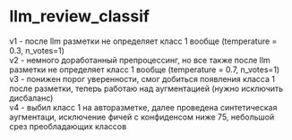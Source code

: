 # llm_review_classif

v1 - после llm разметки не определяет класс 1 вообще (temperature = 0.3, n_votes=1)\
v2 - немного доработанный препроцессинг, но все также после llm разметки не определяет класс 1 вообще (temperature = 0.7, n_votes=1)\
v3 - понижен порог уверенности, смог добиться появления класса 1 после разметки, теперь работаю над аугментацией (нужно исключить дисбаланс)\
v4 - выбил класс 1 на авторазметке, далее проведена синтетическая аугментаци, исключение фичей с конфиденсом ниже 75, небольшой срез преобладающих классов
